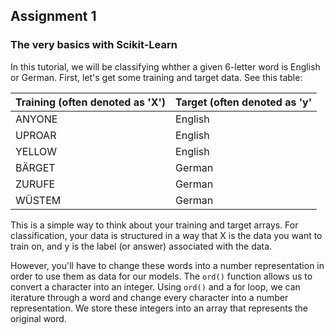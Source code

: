 ## Assignment 1
### The very basics with Scikit-Learn

In this tutorial, we will be classifying whther a given 6-letter word is English or German. First, let's get some training and target data. See this table:

| Training (often denoted as 'X') | Target (often denoted as 'y' |
| ---- | ---- |
|ANYONE|English|
|UPROAR|English|
|YELLOW|English|
|BÄRGET|German|
|ZURUFE|German|
|WÜSTEM|German|

This is a simple way to think about your training and target arrays. For classification, your data is structured in a way that X is the data you want to train on, and y is the label (or answer) associated with the data.

However, you'll have to change these words into a number representation in order to use them as data for our models. The ```ord()``` function allows us to convert a character into an integer. Using ```ord()``` and a for loop, we can iterature through a word and change every character into a number representation. We store these integers into an array that represents the original word.

